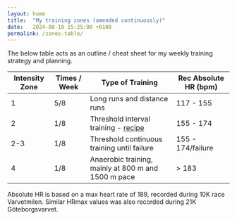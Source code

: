 ```yaml
---
layout: home
title:  "My training zones (amended continuously)"
date:   2024-08-10 15:25:00 +0100
permalink: /zones-table/
---
```


The below table acts as an outline / cheat sheet for my weekly training strategy and planning.

| Intensity Zone | Times / Week | Type of Training                                                                              | Rec Absolute HR (bpm) |
|----------------|--------------|-----------------------------------------------------------------------------------------------|-----------------------|
| 1              | 5/8          | Long runs and distance runs                                                                   | 117 - 155             |
| 2              | 1/8          | Threshold interval training - [recipe](/threshold-runs-recipe)                                | 155 - 174             |
| 2-3            | 1/8          | Threshold continuous training until failure                                                   | 155 - 174/failure     |
| 4              | 1/8          | Anaerobic training, mainly at 800 m and 1500 m pace                                           |  > 183                |
              
Absolute HR is based on a max heart rate of 189, recorded during 10K race Varvetmilen. Similar HRmax values was also recorded during 21K Göteborgsvarvet.